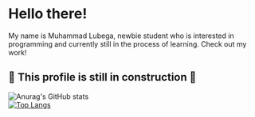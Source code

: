 # Hello there!
My name is Muhammad Lubega, newbie student who is interested in programming and currently still in the process of learning. Check out my work! <br />

## :mega: This profile is still in construction :mega: <br />
![Anurag's GitHub stats](https://github-readme-stats.vercel.app/api?username=muhdlubega&show_icons=true&theme=tokyonight) <br />
[![Top Langs](https://github-readme-stats.vercel.app/api/top-langs/?username=muhdlubega&layout=compact&theme=tokyonight)](https://github.com/anuraghazra/github-readme-stats)
